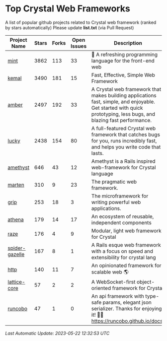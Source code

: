 # Top Crystal Web Frameworks

A list of popular github projects related to Crystal web framework (ranked by stars automatically)
Please update **list.txt** (via Pull Request)

| Project Name | Stars | Forks | Open Issues | Description | Last Commit |
| ------------ | ----- | ----- | ----------- | ----------- | ----------- |
| [mint](https://github.com/mint-lang/mint) |3862|113|33|:leaves: A refreshing programming language for the front-end web|2023-05-21T11:59:35Z|
| [kemal](https://github.com/kemalcr/kemal) |3490|181|15|Fast, Effective, Simple Web Framework|2023-04-15T08:31:16Z|
| [amber](https://github.com/amberframework/amber) |2497|192|33|A Crystal web framework that makes building applications fast, simple, and enjoyable. Get started with quick prototyping, less bugs, and blazing fast performance.|2023-05-07T11:13:11Z|
| [lucky](https://github.com/luckyframework/lucky) |2438|154|80|A full-featured Crystal web framework that catches bugs for you, runs incredibly fast, and helps you write code that lasts.|2023-04-09T21:29:56Z|
| [amethyst](https://github.com/amethyst-framework/amethyst) |646|43|12|Amethyst is a Rails inspired web-framework for Crystal language|2018-02-10T19:35:15Z|
| [marten](https://github.com/martenframework/marten) |310|9|23|The pragmatic web framework.|2023-05-20T22:26:17Z|
| [grip](https://github.com/grip-framework/grip) |253|18|3|The microframework for writing powerful web applications.|2023-02-02T04:43:00Z|
| [athena](https://github.com/athena-framework/athena) |179|14|17|An ecosystem of reusable, independent components|2023-04-26T13:20:53Z|
| [raze](https://github.com/samueleaton/raze) |176|4|9|Modular, light web framework for Crystal|2021-01-02T01:20:01Z|
| [spider-gazelle](https://github.com/spider-gazelle/spider-gazelle) |167|8|1|A Rails esque web framework with a focus on speed and extensibility for crystal lang|2023-04-03T00:02:09Z|
| [http](https://github.com/onyxframework/http) |140|11|7|An opinionated framework for scalable web 🌎|2019-08-13T09:00:30Z|
| [lattice-core](https://github.com/jasonl99/lattice-core) |57|2|2|A WebSocket-first object-oriented framework for Crystal|2017-03-31T23:57:57Z|
| [runcobo](https://github.com/runcobo/runcobo) |47|1|0|An api framework with type-safe params, elegant json serializer. Thanks for enjoying it! 👻👻 https://runcobo.github.io/docs/|2022-03-16T06:43:35Z|

*Last Automatic Update: 2023-05-22 12:32:53 UTC*